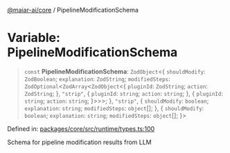 [@maiar-ai/core](../index.md) / PipelineModificationSchema

# Variable: PipelineModificationSchema

> `const` **PipelineModificationSchema**: `ZodObject`\<\{ `shouldModify`: `ZodBoolean`; `explanation`: `ZodString`; `modifiedSteps`: `ZodOptional`\<`ZodArray`\<`ZodObject`\<\{ `pluginId`: `ZodString`; `action`: `ZodString`; \}, `"strip"`, \{ `pluginId`: `string`; `action`: `string`; \}, \{ `pluginId`: `string`; `action`: `string`; \}\>\>\>; \}, `"strip"`, \{ `shouldModify`: `boolean`; `explanation`: `string`; `modifiedSteps`: `object`[]; \}, \{ `shouldModify`: `boolean`; `explanation`: `string`; `modifiedSteps`: `object`[]; \}\>

Defined in: [packages/core/src/runtime/types.ts:100](https://github.com/UraniumCorporation/maiar-ai/blob/main/packages/core/src/runtime/types.ts#L100)

Schema for pipeline modification results from LLM
